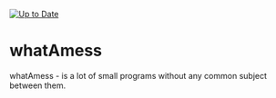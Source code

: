 [![Up to Date](https://koskasmail.github.io/whatAmess/gui/Up_to_Date_passing.svg)](https://koskasmail.github.io/whatAmess/?query=workflow%3A%22Up+to+Date%22)

# whatAmess
whatAmess - is a lot of small programs without any common subject between them.


